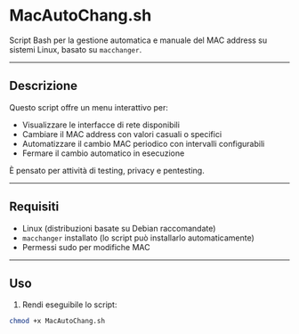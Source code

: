 # MacAutoChang.sh

Script Bash per la gestione automatica e manuale del MAC address su sistemi Linux, basato su `macchanger`.

---

## Descrizione

Questo script offre un menu interattivo per:

- Visualizzare le interfacce di rete disponibili
- Cambiare il MAC address con valori casuali o specifici
- Automatizzare il cambio MAC periodico con intervalli configurabili
- Fermare il cambio automatico in esecuzione

È pensato per attività di testing, privacy e pentesting.

---

## Requisiti

- Linux (distribuzioni basate su Debian raccomandate)
- `macchanger` installato (lo script può installarlo automaticamente)
- Permessi sudo per modifiche MAC

---

## Uso

1. Rendi eseguibile lo script:

```bash
chmod +x MacAutoChang.sh
